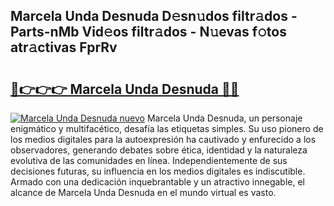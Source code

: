 ## Marcela Unda Desnuda D𝚎sn𝚞dos filtr𝚊dos - Parts-nMb Vid𝚎os filtr𝚊dos - N𝚞evas f𝚘tos atr𝚊ctivas FprRv

# <h2><a href="http://mbb93al.tromn.icu/?c=Marcela+Unda+Desnuda">🔗👉👉👉 Marcela Unda Desnuda 🔗🔗</a></h2>

[![Marcela Unda Desnuda nuevo](https://i.imgur.com/pEAQMta.gif)](http://mbb93al.tromn.icu/?c=Marcela+Unda+Desnuda)
Marcela Unda Desnuda, un personaje enigmático y multifacético, desafía las etiquetas simples. Su uso pionero de los medios digitales para la autoexpresión ha cautivado y enfurecido a los observadores, generando debates sobre ética, identidad y la naturaleza evolutiva de las comunidades en línea. Independientemente de sus decisiones futuras, su influencia en los medios digitales es indiscutible. Armado con una dedicación inquebrantable y un atractivo innegable, el alcance de Marcela Unda Desnuda en el mundo virtual es vasto.
